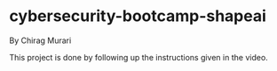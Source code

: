 # cybersecurity-bootcamp-shapeai
By Chirag Murari


This project is done by following up the instructions given in the video. 
